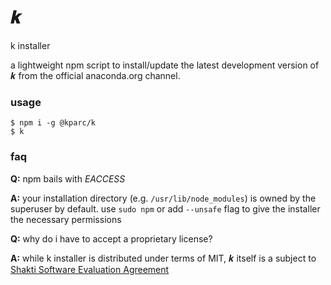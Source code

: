 # 𝒌
k installer

a lightweight npm script to install/update the latest development version of 𝒌 from the official anaconda.org channel.

### usage

```
$ npm i -g @kparc/k
$ k
```

### faq

**Q:** npm bails with _EACCESS_

**A:** your installation directory (e.g. `/usr/lib/node_modules`) is owned by the superuser by default. use `sudo npm` or add `--unsafe` flag to give the installer the necessary permissions

**Q:** why do i have to accept a proprietary license?

**A:** while k installer is distributed under terms of MIT, 𝒌 itself is a subject to [Shakti Software Evaluation Agreement](https://shakti.com/license)
